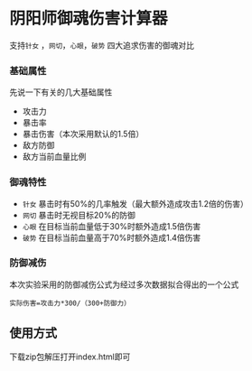 # 阴阳师御魂伤害计算器
支持`针女` ，`网切`，`心眼`，`破势` 四大追求伤害的御魂对比
### 基础属性
 
先说一下有关的几大基础属性

* 攻击力
* 暴击率
* 暴击伤害（本次采用默认的1.5倍）
* 敌方防御
* 敌方当前血量比例

### 御魂特性

* `针女` 暴击时有50%的几率触发（最大额外造成攻击1.2倍的伤害）
* `网切` 暴击时无视目标20%的防御
* `心眼` 在目标当前血量低于30%时额外造成1.5倍伤害
* `破势` 在目标当前血量高于70%时额外造成1.4倍伤害

### 防御减伤

本次实验采用的防御减伤公式为经过多次数据拟合得出的一个公式
```
实际伤害=攻击力*300/（300+防御力）
```
## 使用方式
下载zip包解压打开index.html即可
